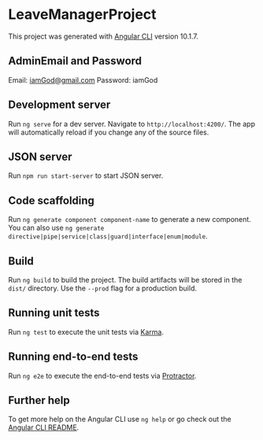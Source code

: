 # LeaveManagerProject

This project was generated with [Angular CLI](https://github.com/angular/angular-cli) version 10.1.7.

## AdminEmail and Password

Email: iamGod@gmail.com
Password: iamGod

## Development server

Run `ng serve` for a dev server. Navigate to `http://localhost:4200/`. The app will automatically reload if you change any of the source files.

## JSON server

Run `npm run start-server` to start JSON server.

## Code scaffolding

Run `ng generate component component-name` to generate a new component. You can also use `ng generate directive|pipe|service|class|guard|interface|enum|module`.

## Build

Run `ng build` to build the project. The build artifacts will be stored in the `dist/` directory. Use the `--prod` flag for a production build.

## Running unit tests

Run `ng test` to execute the unit tests via [Karma](https://karma-runner.github.io).

## Running end-to-end tests

Run `ng e2e` to execute the end-to-end tests via [Protractor](http://www.protractortest.org/).

## Further help

To get more help on the Angular CLI use `ng help` or go check out the [Angular CLI README](https://github.com/angular/angular-cli/blob/master/README.md).
